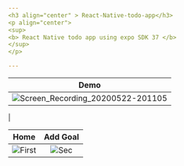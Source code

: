 ```yaml
---
<h3 align="center" > React-Native-todo-app</h3>
<p align="center"> 
<sup>
<b> React Native todo app using expo SDK 37 </b> 
</sup>  
</p> 

---
```

| Demo |
|:-:|
| ![Screen_Recording_20200522-201105](https://user-images.githubusercontent.com/20374208/82692855-1d949f80-9c69-11ea-80fd-b32d14d22643.gif)
  |

| Home | Add Goal
|:-:|:-:|
| ![First](https://dl3.pushbulletusercontent.com/pvDVnh5ZfycV8Hnej7Q48TqI8WCnOLQX/Screenshot_20200522-201033_Expo.jpg) | ![Sec](https://dl3.pushbulletusercontent.com/bFYATxQScnTGzrz4yF3miFmID6TpCAod/Screenshot_20200522-201019_Expo.jpg) |


